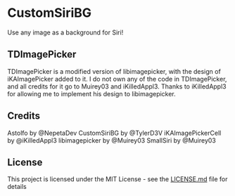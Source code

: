 # CustomSiriBG

Use any image as a background for Siri!

## TDImagePicker

TDImagePicker is a modified version of libimagepicker, with the design of iKAImagePicker added to it.
I do not own any of the code in TDImagePicker, and all credits for it go to Muirey03 and iKilledAppl3.
Thanks to iKilledAppl3 for allowing me to implement his design to libimagepicker.

## Credits

Astolfo by @NepetaDev
CustomSiriBG by @TylerD3V
iKAImagePickerCell by @iKilledAppl3
libimagepicker by @Muirey03
SmallSiri by @Muirey03

## License

This project is licensed under the MIT License - see the [LICENSE.md](LICENSE.md) file for details
